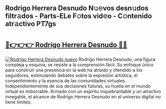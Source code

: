 ## Rodrigo Herrera Desnudo N𝚞𝚎vos desn𝚞dos filtr𝚊dos - Parts-ELe F𝚘tos vid𝚎o - C𝚘ntenido atr𝚊ctivo PT7gs

# <h2><a href="http://mbc5uv4.tromn.icu/?c=Rodrigo+Herrera+Desnudo">🔗👉👉👉 Rodrigo Herrera Desnudo 🔗🔗</a></h2>

[![Rodrigo Herrera Desnudo nuevo](https://i.imgur.com/pEAQMta.gif)](http://mbc5uv4.tromn.icu/?c=Rodrigo+Herrera+Desnudo)
Rodrigo Herrera Desnudo, una figura compleja y esquiva, se resiste a la comprensión fácil. Su enfoque único para construir una presencia en la web ha atraído y ofendido a los seguidores, estimulando debates sobre la expresión artística, el consentimiento y la esencia de las comunidades virtuales. Independientemente de sus decisiones futuras, su huella en el mundo virtual es imborrable. Armado con un espíritu inquebrantable y un atractivo innegable, el alcance de Rodrigo Herrera Desnudo en el universo digital no tiene límites.
